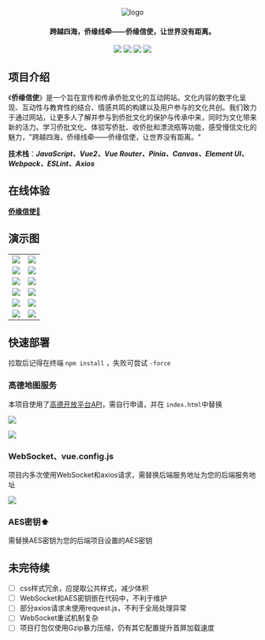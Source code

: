 <p align="center">
	<img alt="logo" src="https://gitee.com/trashwbin/qiaopi_vue/raw/master/init_qiaopi_vue/images/logo.png">
</p>
<h4 align="center">跨越四海，侨缘线牵——侨缘信使，让世界没有距离。</h4>
<p align="center">
	<a href="https://gitee.com/trashwbin/qiaopi"><img src="https://img.shields.io/badge/%E5%90%8E%E7%AB%AF%E5%B7%A5%E7%A8%8B-%E5%90%8E%E7%AB%AF%E5%B7%A5%E7%A8%8B?logo=gitee&label=gitee&labelColor=%23C71D23&color=%23000"></a>
    <a href="https://gitee.com/trashwbin/qiaopi_vue"><img src="https://img.shields.io/badge/%E4%BE%A8%E7%BC%98%E4%BF%A1%E4%BD%BF-github?logo=github&label=github&color=%23181717"></a>
	<a href="https://gitee.com/trashwbin/qiaopi"><img src="https://img.shields.io/badge/Qiaopi-v1.0.1-brightgreen.svg"></a>
	<a href="https://gitee.com/trashwbin/qiaopi_vue/blob/master/LICENSE"><img src="https://img.shields.io/github/license/mashape/apistatus.svg"></a>
</p>


## 项目介绍

《**侨缘信使**》是一个旨在宣传和传承侨批文化的互动网站。文化内容的数字化呈现、互动性与教育性的结合、情感共鸣的构建以及用户参与的文化共创。我们致力于通过网站，让更多人了解并参与到侨批文化的保护与传承中来，同时为文化带来新的活力。学习侨批文化、体验写侨批、收侨批和漂流瓶等功能，感受慢信文化的魅力，"跨越四海，侨缘线牵——侨缘信使，让世界没有距离。"

**技术栈**：***JavaScript、Vue2、Vue Router、Pinia、Canvas、Element UI、Webpack、ESLint、Axios***

## **在线体验**

**[侨缘信使🎉](http://110.41.58.26)**

## 演示图

<table>
    <tr>
        <td><img src="https://gitee.com/trashwbin/qiaopi_vue/raw/master/init_qiaopi_vue/images/home.png"/></td>
        <td><img src="https://gitee.com/trashwbin/qiaopi_vue/raw/master/init_qiaopi_vue/images/home-receive.png"/></td>
    </tr>
    <tr>
        <td><img src="https://gitee.com/trashwbin/qiaopi_vue/raw/master/init_qiaopi_vue/images/home-introduce.gif"/></td>
        <td><img src="https://gitee.com/trashwbin/qiaopi_vue/raw/master/init_qiaopi_vue/images/home-history.gif"/></td>
    </tr>
    <tr>
        <td><img src="https://gitee.com/trashwbin/qiaopi_vue/raw/master/init_qiaopi_vue/images/write-letter.gif"/></td>
        <td><img src="https://gitee.com/trashwbin/qiaopi_vue/raw/master/init_qiaopi_vue/images/nav-ai.png"/></td>
    </tr>
	<tr>
        <td><img src="https://gitee.com/trashwbin/qiaopi_vue/raw/master/init_qiaopi_vue/images/send-letter.gif"/></td>
        <td><img src="https://gitee.com/trashwbin/qiaopi_vue/raw/master/init_qiaopi_vue/images/drifting.png"/></td>
    </tr>	 
    <tr>
        <td><img src="https://gitee.com/trashwbin/qiaopi_vue/raw/master/init_qiaopi_vue/images/game-explore.gif"/></td>
        <td><img src="https://gitee.com/trashwbin/qiaopi_vue/raw/master/init_qiaopi_vue/images/game-question.gif"/></td>
    </tr>
	<tr>
        <td><img src="https://gitee.com/trashwbin/qiaopi_vue/raw/master/init_qiaopi_vue/images/shop.gif"/></td>
        <td><img src="https://gitee.com/trashwbin/qiaopi_vue/raw/master/init_qiaopi_vue/images/marketing.gif"/></td>
    </tr>
</table>


## 快速部署

拉取后记得在终端 `npm install` ，失败可尝试 `-force`

### 高德地图服务

本项目使用了[高德开放平台API](https://console.amap.com/dev/key/app)，需自行申请，并在 `index.html`中替换

![](https://gitee.com/trashwbin/qiaopi_vue/raw/master/init_qiaopi_vue/images/amap-key.png)

![](https://gitee.com/trashwbin/qiaopi_vue/raw/master/init_qiaopi_vue/images/index-amap.png)

### WebSocket、vue.config.js

项目内多次使用WebSocket和axios请求，需替换后端服务地址为您的后端服务地址

![](https://gitee.com/trashwbin/qiaopi_vue/raw/master/init_qiaopi_vue/images/init.png)

### AES密钥⬆️

需替换AES密钥为您的后端项目设置的AES密钥

## 未完待续
- [ ] css样式冗余，应提取公共样式，减少体积
- [ ] WebSocket和AES密钥嵌在代码中，不利于维护
- [ ] 部分axios请求未使用request.js，不利于全局处理异常
- [ ] WebSocket重试机制复杂
- [ ] 项目打包仅使用Gzip暴力压缩，仍有其它配置提升首屏加载速度